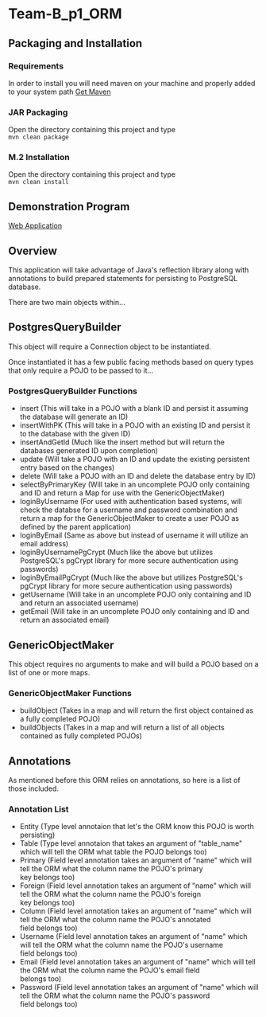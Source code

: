 # Team-B_p1_ORM

## Packaging and Installation
 
  ### Requirements
 
  In order to install you will need maven on your machine and properly added to your system path
  [Get Maven](https://maven.apache.org/)
  
  ### JAR Packaging

   Open the directory containing this project and type  
   ```mvn clean package```

  ### M.2 Installation
  
   Open the directory containing this project and type  
   ```mvn clean install```
  

## Demonstration Program
  [Web Application](https://github.com/210426-java-react-enterprise/Team-B_p1_WebApp)

## Overview

  This application will take advantage of Java's reflection library along with annotations to build prepared statements for persisting
  to PostgreSQL database.

  There are two main objects within...

## PostgresQueryBuilder

  This object will require a Connection object to be instantiated.

  Once instantiated it has a few public facing methods based on query types that only require a POJO to be passed to it...

### PostgresQueryBuilder Functions

  * insert (This will take in a POJO with a blank ID and persist it assuming the database will generate an ID)
  * insertWithPK (This will take in a POJO with an existing ID and persist it to the database with the given ID)
  * insertAndGetId (Much like the insert method but will return the databases generated ID upon completion)
  * update (Will take a POJO with an ID and update the existing persistent entry based on the changes)
  * delete (Will take a POJO with an ID and delete the database entry by ID)
  * selectByPrimaryKey (Will take in an uncomplete POJO only containing and ID and return a Map for use with the GenericObjectMaker)
  * loginByUsername (For used with authentication based systems, will check the databse for a username and password combination and 
                     return a map for the GenericObjectMaker to create a user POJO as defined by the parent application)
  * loginByEmail (Same as above but instead of username it will utilize an email address)
  * loginByUsernamePgCrypt (Much like the above but utilizes PostgreSQL's pgCrypt library for more secure authentication using passwords)
  * loginByEmailPgCrypt (Much like the above but utilizes PostgreSQL's pgCrypt library for more secure authentication using passwords)
  * getUsername (Will take in an uncomplete POJO only containing and ID and return an associated username)
  * getEmail (Will take in an uncomplete POJO only containing and ID and return an associated email)

## GenericObjectMaker

  This object requires no arguments to make and will build a POJO based on a list of one or more maps.

### GenericObjectMaker Functions

  * buildObject (Takes in a map and will return the first object contained as a fully completed POJO)
  * buildObjects (Takes in a map and will return a list of all objects contained as fully completed POJOs)

## Annotations
  
  As mentioned before this ORM relies on annotations, so here is a list of those included.

### Annotation List
  
  * Entity (Type level annotaion that let's the ORM know this POJO is worth persisting)
  * Table (Type level annotaion that takes an argument of "table_name" which will tell the ORM what table the POJO belongs too)
  * Primary (Field level annotation takes an argument of "name" which will tell the ORM what the column name the POJO's primary  
             key belongs too)
  * Foreign (Field level annotation takes an argument of "name" which will tell the ORM what the column name the POJO's foreign  
             key belongs too)
  * Column (Field level annotation takes an argument of "name" which will tell the ORM what the column name the POJO's annotated  
            field belongs too)
  * Username (Field level annotation takes an argument of "name" which will tell the ORM what the column name the POJO's username  
              field belongs too)
  * Email (Field level annotation takes an argument of "name" which will tell the ORM what the column name the POJO's email field  
           belongs too)
  * Password (Field level annotation takes an argument of "name" which will tell the ORM what the column name the POJO's password  
              field belongs too)
